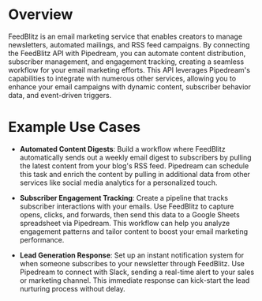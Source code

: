 # Overview

FeedBlitz is an email marketing service that enables creators to manage newsletters, automated mailings, and RSS feed campaigns. By connecting the FeedBlitz API with Pipedream, you can automate content distribution, subscriber management, and engagement tracking, creating a seamless workflow for your email marketing efforts. This API leverages Pipedream's capabilities to integrate with numerous other services, allowing you to enhance your email campaigns with dynamic content, subscriber behavior data, and event-driven triggers.

# Example Use Cases

- **Automated Content Digests**: Build a workflow where FeedBlitz automatically sends out a weekly email digest to subscribers by pulling the latest content from your blog's RSS feed. Pipedream can schedule this task and enrich the content by pulling in additional data from other services like social media analytics for a personalized touch.

- **Subscriber Engagement Tracking**: Create a pipeline that tracks subscriber interactions with your emails. Use FeedBlitz to capture opens, clicks, and forwards, then send this data to a Google Sheets spreadsheet via Pipedream. This workflow can help you analyze engagement patterns and tailor content to boost your email marketing performance.

- **Lead Generation Response**: Set up an instant notification system for when someone subscribes to your newsletter through FeedBlitz. Use Pipedream to connect with Slack, sending a real-time alert to your sales or marketing channel. This immediate response can kick-start the lead nurturing process without delay.
